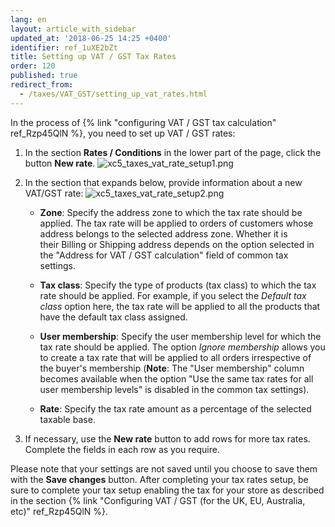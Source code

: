 ```yaml
---
lang: en
layout: article_with_sidebar
updated_at: '2018-06-25 14:25 +0400'
identifier: ref_1uXE2bZt
title: Setting up VAT / GST Tax Rates
order: 120
published: true
redirect_from:
  - /taxes/VAT_GST/setting_up_vat_rates.html
---
```

In the process of {% link "configuring VAT / GST tax calculation" ref_Rzp45QlN %}, you need to set up VAT / GST rates:

1.  In the section **Rates / Conditions** in the lower part of the page, click the button **New rate**.
    ![xc5_taxes_vat_rate_setup1.png]({{site.baseurl}}/attachments/ref_Rzp45QlN/xc5_taxes_vat_rate_setup1.png)
    
2.  In the section that expands below, provide information about a new VAT/GST rate:
    ![xc5_taxes_vat_rate_setup2.png]({{site.baseurl}}/attachments/ref_Rzp45QlN/xc5_taxes_vat_rate_setup2.png)
    
     *   **Zone**: Specify the address zone to which the tax rate should be applied. The tax rate will be applied to orders of customers whose address belongs to the selected address zone. Whether it is their Billing or Shipping address depends on the option selected in the "Address for VAT / GST calculation" field of common tax settings.
     
     *   **Tax class**: Specify the type of products (tax class) to which the tax rate should be applied. For example, if you select the _Default tax class_ option here, the tax rate will be applied to all the products that have the default tax class assigned. 
     
    *   **User membership**: Specify the user membership level for which the tax rate should be applied. The option _Ignore membership_ allows you to create a tax rate that will be applied to all orders irrespective of the buyer's membership (**Note**: The "User membership" column becomes available when the option "Use the same tax rates for all user membership levels" is disabled in the common tax settings).
    
    *   **Rate**: Specify the tax rate amount as a percentage of the selected taxable base.

3.  If necessary, use the **New rate** button to add rows for more tax rates. Complete the fields in each row as you require.

Please note that your settings are not saved until you choose to save them with the **Save changes** button. After completing your tax rates setup, be sure to complete your tax setup enabling the tax for your store as described in the section {% link "Configuring VAT / GST (for the UK, EU, Australia, etc)" ref_Rzp45QlN %}.
